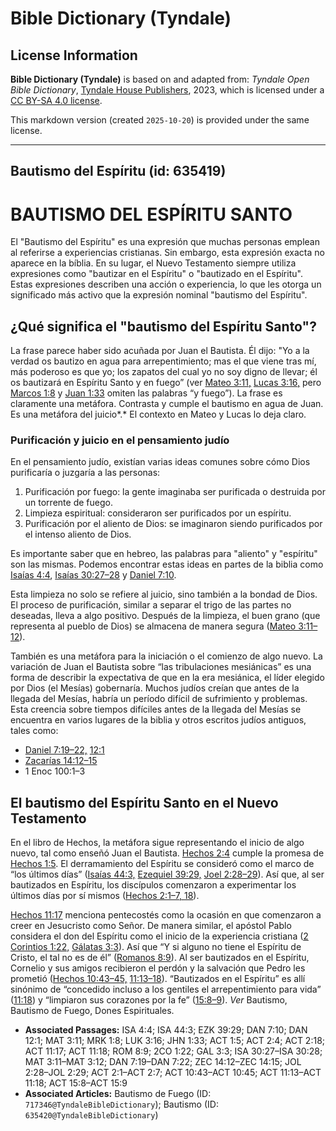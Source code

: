 # Bible Dictionary (Tyndale)

## License Information

**Bible Dictionary (Tyndale)** is based on and adapted from: _Tyndale Open Bible Dictionary_, [Tyndale House Publishers](https://tyndaleopenresources.com/), 2023, which is licensed under a [CC BY-SA 4.0 license](https://creativecommons.org/licenses/by-sa/4.0/legalcode.en).

This markdown version (created `2025-10-20`) is provided under the same license.



--------------------------------

## Bautismo del Espíritu (id: 635419)

BAUTISMO DEL ESPÍRITU SANTO
===========================

El "Bautismo del Espíritu" es una expresión que muchas personas emplean al referirse a experiencias cristianas. Sin embargo, esta expresión exacta no aparece en la bíblia. En su lugar, el Nuevo Testamento siempre utiliza expresiones como "bautizar en el Espíritu" o "bautizado en el Espíritu". Estas expresiones describen una acción o experiencia, lo que les otorga un significado más activo que la expresión nominal "bautismo del Espíritu".

¿Qué significa el "bautismo del Espíritu Santo"?
------------------------------------------------

La frase parece haber sido acuñada por Juan el Bautista. Él dijo: "Yo a la verdad os bautizo en agua para arrepentimiento; mas el que viene tras mí, más poderoso es que yo; los zapatos del cual yo no soy digno de llevar; él os bautizará en Espíritu Santo y en fuego” (ver [Mateo 3:11,](https://ref.ly/Matt3:11) [Lucas 3:16,](https://ref.ly/Luke3:16) pero [Marcos 1:8](https://ref.ly/Mark1:8) y [Juan 1:33](https://ref.ly/John1:33) omiten las palabras “y fuego”). La frase es claramente una metáfora. Contrasta y cumple el bautismo en agua de Juan. Es una metáfora del juicio*.* El contexto en Mateo y Lucas lo deja claro.

### Purificación y juicio en el pensamiento judío

En el pensamiento judío, existían varias ideas comunes sobre cómo Dios purificaría o juzgaría a las personas:

1. Purificación por fuego: la gente imaginaba ser purificada o destruida por un torrente de fuego.
2. Limpieza espiritual: consideraron ser purificados por un espíritu.
3. Purificación por el aliento de Dios: se imaginaron siendo purificados por el intenso aliento de Dios.

Es importante saber que en hebreo, las palabras para "aliento" y "espíritu" son las mismas. Podemos encontrar estas ideas en partes de la biblia como [Isaías 4:4](https://ref.ly/Isa4:4), [Isaías 30:27–28](https://ref.ly/Isa30:27-Isa30:28) y [Daniel 7:10](https://ref.ly/Dan7:10).

Esta limpieza no solo se refiere al juicio, sino también a la bondad de Dios. El proceso de purificación, similar a separar el trigo de las partes no deseadas, lleva a algo positivo. Después de la limpieza, el buen grano (que representa al pueblo de Dios) se almacena de manera segura ([Mateo 3:11–12](https://ref.ly/Matt3:11-Matt3:12)).

También es una metáfora para la iniciación o el comienzo de algo nuevo. La variación de Juan el Bautista sobre “las tribulaciones mesiánicas” es una forma de describir la expectativa de que en la era mesiánica, el líder elegido por Dios (el Mesías) gobernaría. Muchos judíos creían que antes de la llegada del Mesías, habría un período difícil de sufrimiento y problemas. Esta creencia sobre tiempos difíciles antes de la llegada del Mesías se encuentra en varios lugares de la biblia y otros escritos judíos antiguos, tales como:

* [Daniel 7:19–22,](https://ref.ly/Dan7:19-Dan7:22) [12:1](https://ref.ly/Dan12:1)
* [Zacarías 14:12–15](https://ref.ly/Zech14:12-Zech14:15)
* 1 Enoc 100:1–3

El bautismo del Espíritu Santo en el Nuevo Testamento
-----------------------------------------------------

En el libro de Hechos, la metáfora sigue representando el inicio de algo nuevo, tal como enseñó Juan el Bautista. [Hechos 2:4](https://ref.ly/Acts2:4) cumple la promesa de [Hechos 1:5](https://ref.ly/Acts1:5). El derramamiento del Espíritu se consideró como el marco de “los últimos días” ([Isaías 44:3,](https://ref.ly/Isa44:3) [Ezequiel 39:29,](https://ref.ly/Ezek39:29) [Joel 2:28–29](https://ref.ly/Joel2:28-Joel2:29)). Así que, al ser bautizados en Espíritu, los discípulos comenzaron a experimentar los últimos días por sí mismos ([Hechos 2:1–7, 18](https://ref.ly/Acts2:1-Acts2:7,Acts2:18)).

[Hechos 11:17](https://ref.ly/Acts11:17) menciona pentecostés como la ocasión en que comenzaron a creer en Jesucristo como Señor. De manera similar, el apóstol Pablo considera el don del Espíritu como el inicio de la experiencia cristiana ([2 Corintios 1:22,](https://ref.ly/2Cor1:22) [Gálatas 3:3](https://ref.ly/Gal3:3)). Así que “Y si alguno no tiene el Espíritu de Cristo, el tal no es de él” ([Romanos 8:9](https://ref.ly/Rom8:9)). Al ser bautizados en el Espíritu, Cornelio y sus amigos recibieron el perdón y la salvación que Pedro les prometió ([Hechos 10:43–45,](https://ref.ly/Acts10:43-Acts10:45) [11:13–18](https://ref.ly/Acts11:13-Acts11:18)). “Bautizados en el Espíritu” es allí sinónimo de “concedido incluso a los gentiles el arrepentimiento para vida” ([11:18](https://ref.ly/Acts11:18)) y “limpiaron sus corazones por la fe” ([15:8–9](https://ref.ly/Acts15:8-Acts15:9)). *Ver* Bautismo, Bautismo de Fuego, Dones Espirituales.

* **Associated Passages:** ISA 4:4; ISA 44:3; EZK 39:29; DAN 7:10; DAN 12:1; MAT 3:11; MRK 1:8; LUK 3:16; JHN 1:33; ACT 1:5; ACT 2:4; ACT 2:18; ACT 11:17; ACT 11:18; ROM 8:9; 2CO 1:22; GAL 3:3; ISA 30:27–ISA 30:28; MAT 3:11–MAT 3:12; DAN 7:19–DAN 7:22; ZEC 14:12–ZEC 14:15; JOL 2:28–JOL 2:29; ACT 2:1–ACT 2:7; ACT 10:43–ACT 10:45; ACT 11:13–ACT 11:18; ACT 15:8–ACT 15:9
* **Associated Articles:** Bautismo de Fuego (ID: `717346@TyndaleBibleDictionary`); Bautismo (ID: `635420@TyndaleBibleDictionary`)

